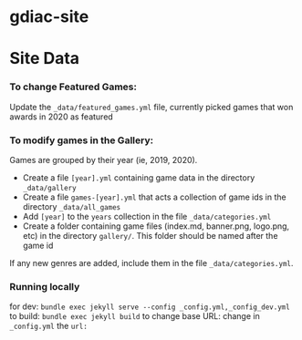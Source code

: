 # gdiac-site

# Site Data

### To change Featured Games:

Update the `_data/featured_games.yml` file, currently picked games that won awards in 2020 as featured

### To modify games in the Gallery:

Games are grouped by their year (ie, 2019, 2020).

- Create a file `[year].yml` containing game data in the directory `_data/gallery`
- Create a file `games-[year].yml` that acts a collection of game ids in the directory `_data/all_games`
- Add `[year]` to the `years` collection in the file `_data/categories.yml`
- Create a folder containing game files (index.md, banner.png, logo.png, etc) in the directory `gallery/`. This folder should be named after the game id

If any new genres are added, include them in the file `_data/categories.yml`.

### Running locally

for dev: `bundle exec jekyll serve --config _config.yml,_config_dev.yml `
to build: `bundle exec jekyll build`
to change base URL: change in `_config.yml` the `url:`
